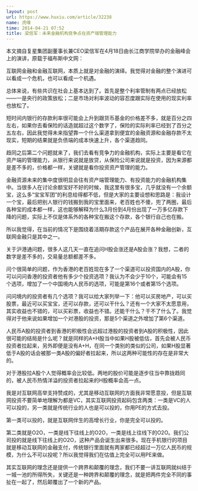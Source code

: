 ```yaml
---
layout: post
url: https://www.huxiu.com/article/32238
name: 虎嗅
time: 2014-04-21 07:52
title: 梁信军：未来金融机构竞争点在资产端管理能力
---
```

本文摘自复星集团副董事长兼CEO梁信军在4月18日由长江商学院举办的金融峰会上的演讲，原载于福布斯中文网：

互联网金融和金融互联网，本质上就是对金融的演绎。我觉得对金融的整个演进可以看成一个危机，也可以看成一个机遇。

总体来说，有些共识在社会上基本达到了。首先是整个利率管制有两点已经放松——一是央行的政策放松；二是市场对利率波动的容忍度跟实际在使用的现实利率也放松了。

短时间内银行的存款利率很可能会上升到跟货币基金的价格差不多，就是百分之四左右，如果你去看保险的话造就超过这个数字了，保险的实际利率已经到了百分之五左右，因此我觉得未来指望靠一个什么渠道拿到便宜的金融资源和金融存款不太现实，短期的结果就是负债端的成本快速上升，各个渠道趋同。

趋同之后第二个问题就来了，我们去看有竞争力的金融机构，实际上主要是看它在资产端的管理能力，从银行来说就是放贷，从保险公司来说就是投资，因为来源都是差不多的，价格都一样，关键就是看你投资资产管理的能力。

金融资源未来的集中度很明显会往有资产端管理能力、有投资能力的金融机构集中。当很多人在讨论余额宝好不好的时候，我这里有很多宝，几乎就没有一个余额宝，这么多“宝宝军团”的利息给得都不低，但是大家的主要设想和思路是：我设计一个宝，最后把别人银行的钱搬到我的宝里面来，老百姓也不傻，兜了两圈，最后各种宝的成本都一样，这也能够解释为什么3月份到4月份出现了一万多亿存款下降的问题，实际上不仅是体系外的各种宝在搬这个存款，各个银行自己也在搬。

所以我觉得，在当前的情况下是围绕着活期存款这个产品在展开各种金融创新，互联网金融只是其中之一。

关于沪港通问题，很多人这几天一直在追问H股会涨还是A股会涨？我想，二者的数字是差不多的，交易量总额都差不多。

问个很简单的问题，作为香港的老百姓现在多了一个渠道可以投资国内的A股，你可以问问香港的投资者他有多少个投资选项？我认为不会少于10个，可能会有15个选项，增加了一个中国境内人民币的选项，可能是第16个或者第15个选项。

问问境内的投资者有几个选项？我可以给大家列举一下：他可以买房地产，可以买股票，最近可以买宝宝，还可以存款，还可以干什么？还有一个大家不太愿意用，其实收益也不错的，可以买彩票，收益也不错。还能干什么？干不了什么了。我觉得对于他来说如果增加一个对港股的投资，那是5个渠道之外增加了第6个渠道。

人民币A股的投资者到香港的积极性会远超过港股的投资者到A股的积极性，因此很可能的结局是什么呢？就是同样的A+H股当中如果H股被低估，首先会被人民币投资者拉起来，另外即便是没有A+H，在同一个类别的类似的公司，如果H股显著低于A股的话会被那一类A股的偏好者拉起来，所以这两种可能性的存在是非常大的。

对于港股拉A股个人觉得概率会比较低。两地的股价可能是逐步往当中靠拢趋同的，被人民币热情洋溢的投资者拉起来的H股概率会高一点。

我是对互联网高举支持赞成的，尤其是移动互联网的方面我非常愿意投，但是互联网投资不要简单地理解为都是VC，其实互联网投资起码包含两类：一类是VC的人可以投的，另一类就是传统行业的人也是可以投的，你用PE的方式去投。

第一类可以投的，就是互联网伴生的高增长行业，你是完全可以投的。

第二类就是O2O，一类是线下往线上的O2O，一类是线上往线下的O2O。我们公司投的就是线下往线上的O2O，这种产品会诞生出来很多。现在手机银行的项目就是移动互联网的金融支付，传统银行里面就有两家都已经超过一万亿人民币的规模，为什么不可以投呢？所以我觉得我们在估值上完全可以用PE来做。

其实互联网的理念还是提供一个跨界和颠覆的理念，我们不要一讲互联网就纠结于一城一池的所得所失，关键还是一种跨界和颠覆的理念，就是把两件完全不同的事扯在一起了，然后颠覆出了一个新的产品。

